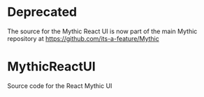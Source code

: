 # Deprecated

The source for the Mythic React UI is now part of the main Mythic repository at https://github.com/its-a-feature/Mythic

# MythicReactUI
Source code for the React Mythic UI
